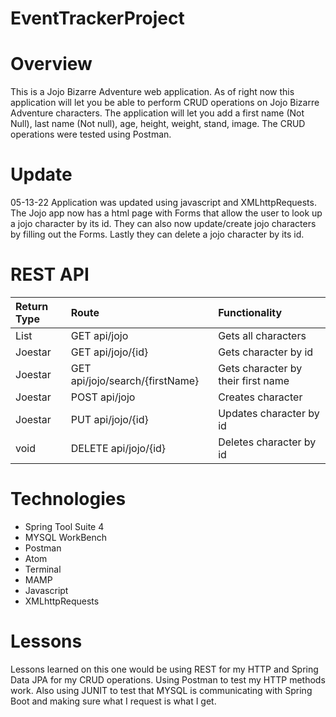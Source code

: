 # EventTrackerProject

# Overview
This is a Jojo Bizarre Adventure web application. As of right now this application will let you be able to perform CRUD operations on Jojo Bizarre Adventure characters. The application will let you add a first name (Not Null), last name (Not null), age, height, weight, stand, image. The CRUD operations were tested using Postman.
# Update
05-13-22
Application was updated using javascript and XMLhttpRequests. The Jojo app now has a html page with Forms that allow the user to look up a jojo character by its id. They can also now update/create jojo characters by filling out the Forms. Lastly they can delete a jojo character by its id.

# REST API

| Return Type     | Route    | Functionality
| :------------- | :------------- | :-------------
| List<Joestar>       | GET api/jojo       | Gets all characters
| Joestar      | GET api/jojo/{id}       | Gets character by id
| Joestar      | GET api/jojo/search/{firstName}       | Gets character by their first  name
| Joestar      | POST api/jojo       | Creates character
| Joestar      | PUT api/jojo/{id}       | Updates character by id
| void      | DELETE api/jojo/{id}       | Deletes character by id

# Technologies

* Spring Tool Suite 4
* MYSQL WorkBench
* Postman
* Atom
* Terminal
* MAMP
* Javascript
* XMLhttpRequests
# Lessons

Lessons learned on this one would be using REST for my HTTP and Spring Data JPA for my CRUD operations. Using Postman to test my HTTP methods work. Also using JUNIT to test that MYSQL is communicating with Spring Boot and making sure what I request is what I get.
